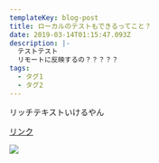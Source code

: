 ```yaml
---
templateKey: blog-post
title: ローカルのテストもできるってこと？
date: 2019-03-14T01:15:47.093Z
description: |-
  テストテスト
  リモートに反映するの？？？？？
tags:
  - タグ1
  - タグ2
---
```

リッチテキストいけるやん

[リンク](http://hory.com)

![](/img/blog-index.jpg)
